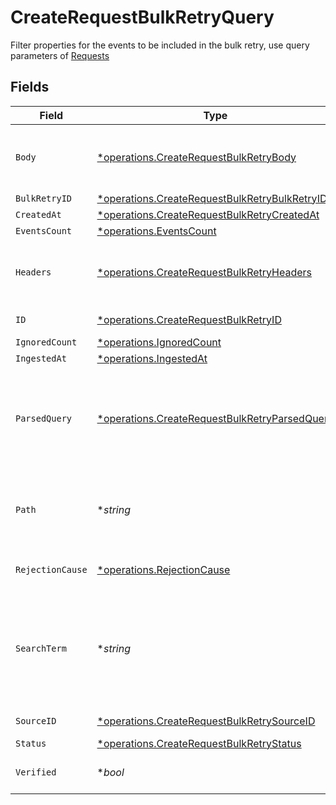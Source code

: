 # CreateRequestBulkRetryQuery

Filter properties for the events to be included in the bulk retry, use query parameters of [Requests](#requests)


## Fields

| Field                                                                                                         | Type                                                                                                          | Required                                                                                                      | Description                                                                                                   |
| ------------------------------------------------------------------------------------------------------------- | ------------------------------------------------------------------------------------------------------------- | ------------------------------------------------------------------------------------------------------------- | ------------------------------------------------------------------------------------------------------------- |
| `Body`                                                                                                        | [*operations.CreateRequestBulkRetryBody](../../models/operations/createrequestbulkretrybody.md)               | :heavy_minus_sign:                                                                                            | URL Encoded string of the JSON to match to the data body                                                      |
| `BulkRetryID`                                                                                                 | [*operations.CreateRequestBulkRetryBulkRetryID](../../models/operations/createrequestbulkretrybulkretryid.md) | :heavy_minus_sign:                                                                                            | N/A                                                                                                           |
| `CreatedAt`                                                                                                   | [*operations.CreateRequestBulkRetryCreatedAt](../../models/operations/createrequestbulkretrycreatedat.md)     | :heavy_minus_sign:                                                                                            | N/A                                                                                                           |
| `EventsCount`                                                                                                 | [*operations.EventsCount](../../models/operations/eventscount.md)                                             | :heavy_minus_sign:                                                                                            | N/A                                                                                                           |
| `Headers`                                                                                                     | [*operations.CreateRequestBulkRetryHeaders](../../models/operations/createrequestbulkretryheaders.md)         | :heavy_minus_sign:                                                                                            | URL Encoded string of the JSON to match to the data headers                                                   |
| `ID`                                                                                                          | [*operations.CreateRequestBulkRetryID](../../models/operations/createrequestbulkretryid.md)                   | :heavy_minus_sign:                                                                                            | Filter by requests IDs                                                                                        |
| `IgnoredCount`                                                                                                | [*operations.IgnoredCount](../../models/operations/ignoredcount.md)                                           | :heavy_minus_sign:                                                                                            | N/A                                                                                                           |
| `IngestedAt`                                                                                                  | [*operations.IngestedAt](../../models/operations/ingestedat.md)                                               | :heavy_minus_sign:                                                                                            | N/A                                                                                                           |
| `ParsedQuery`                                                                                                 | [*operations.CreateRequestBulkRetryParsedQuery](../../models/operations/createrequestbulkretryparsedquery.md) | :heavy_minus_sign:                                                                                            | URL Encoded string of the JSON to match to the parsed query (JSON representation of the query)                |
| `Path`                                                                                                        | **string*                                                                                                     | :heavy_minus_sign:                                                                                            | URL Encoded string of the string to match partially to the path                                               |
| `RejectionCause`                                                                                              | [*operations.RejectionCause](../../models/operations/rejectioncause.md)                                       | :heavy_minus_sign:                                                                                            | Filter by rejection cause                                                                                     |
| `SearchTerm`                                                                                                  | **string*                                                                                                     | :heavy_minus_sign:                                                                                            | URL Encoded string of the string to match partially to the body, headers, parsed_query or path                |
| `SourceID`                                                                                                    | [*operations.CreateRequestBulkRetrySourceID](../../models/operations/createrequestbulkretrysourceid.md)       | :heavy_minus_sign:                                                                                            | Filter by source IDs                                                                                          |
| `Status`                                                                                                      | [*operations.CreateRequestBulkRetryStatus](../../models/operations/createrequestbulkretrystatus.md)           | :heavy_minus_sign:                                                                                            | N/A                                                                                                           |
| `Verified`                                                                                                    | **bool*                                                                                                       | :heavy_minus_sign:                                                                                            | Filter by verification status                                                                                 |